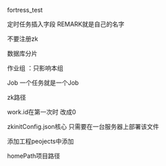 fortress_test

定时任务插入字段    REMARK就是自己的名字



不要注册zk



数据库分片

作业组 ：只影响本组 

Job 一个任务就是一个Job







zk路径

 

work.id在第一次时 改成0

zkinitConfig.json核心  只需要在一台服务器上部署该文件 

添加工程peojects中添加

homePath项目路径

